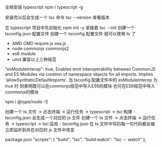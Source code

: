 全局安装 typescript
npm i typescript -g

安装完以后会生成一个 tsc 命令
tsc --version 查看版本

在 typescript 项目中先初始化 npm init -y
紧接着 tsc --init 创建一个 tsconfig.json 配置文件
创建一个 tsconfig 配置文件 就可以使用 ts 了

- AMD CMD require.js sea.js
- node commonjs commonjs2
- es6 module
- umd 兼容以上三种规范

"esModuleInterop": true,
Enables emit interoperability between CommonJS and ES Modules 
via creation of namespace objects for all imports. 
Implies 'allowSyntheticDefaultImports'.
当 tsconfig 配置文件中的 esModuleInterop 为 true 时
则表明既可以在commonjs规范中导入ES6的模块 也可在ES6规范中导入commonjs的模块

npm i @type/node -S

创建一个 ts 文件 -> 点击终端 -> 运行任务 -> typescript -> tsc:构建 - tsconfig.json   会生成一个对应的 js 文件
创建一个 ts 文件 -> 点击终端 -> 运行任务 -> typescript -> tsc:监视 - tsconfig.json   在 ts 文件中写的每一句代码都会被立即监听到并在对应的 js 文件中改变

package.json
"scripts": {
    "build": "tsc",
    "build:watch": "tsc -- watch"
  },
